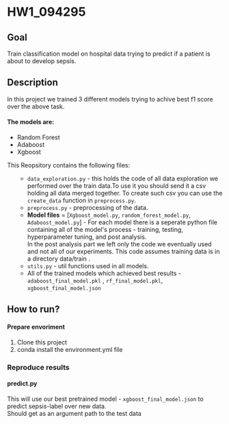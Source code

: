 # HW1_094295

## Goal
Train classification model on hospital data trying to predict if a patient is about to develop sepsis.

## Description
In this project we trained 3 different models trying to achive best f1 score over the above task. 
<br>
#### The models are: 
<ul>
  <li> Random Forest  </li>
  <li> Adaboost </li>
  <li> Xgboost </li>
 </ul>
 This Reopsitory contains the following files:
 
<ul>

  * `data_exploration.py` - this holds the code of all data exploration we performed over the train data.To use it you should send it a csv holding all data merged together. To create such csv you can use the `create_data` function in  `preprocess.py`. 
  * `preprocess.py` - preprocessing of the data. 
  * **Model files** = [`Xgboost_model.py`, `random_forest_model.py`, `Adaboost_model.py`] - For each model there is a seperate python file containing all of the model's process -
    training, testing, hyperparameter tuning, and post analysis.<br> In the post analysis part we left only the code we eventually used and not all of our experiments. This code assumes training data is in a directory data/train .
  * `utils.py` - util functions used in all models.
  * All of the trained models which achieved best results - `adaboost_final_model.pkl` , `rf_final_model.pkl`, `xgboost_final_model.json`

 </ul>

## How to run?
#### Prepare envoriment
1. Clone this project
2. conda install the environment.yml file

### Reproduce results
#### predict.py
This will use our best pretrained model - `xgboost_final_model.json` to predict sepsis-label over new data.<br>
Should get as an argument path to the test data
